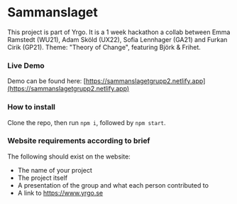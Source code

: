 # Sammanslaget

This project is part of Yrgo. It is a 1 week hackathon a collab between Emma Ramstedt (WU21), Adam Sköld (UX22), Sofia Lennhager (GA21) and Furkan Cirik (GP21). Theme: "Theory of Change", featuring Björk & Frihet.

### Live Demo

Demo can be found here: [https://sammanslagetgrupp2.netlify.app](https://sammanslagetgrupp2.netlify.app)

### How to install

Clone the repo, then run `npm i`, followed by `npm start`.

### Website requirements according to brief

The following should exist on the website:

- The name of your project
- The project itself
- A presentation of the group and what each person contributed to
- A link to https://www.yrgo.se
